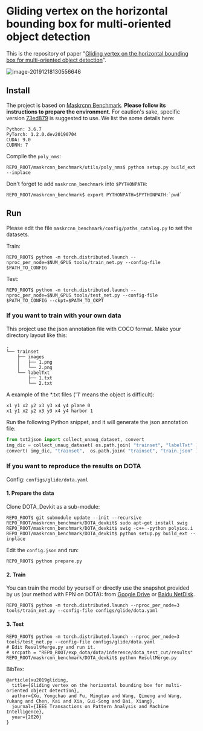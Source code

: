 # Gliding vertex on the horizontal bounding box for multi-oriented object detection 

This is the repository of paper "[Gliding vertex on the horizontal bounding box for multi-oriented object detection](https://arxiv.org/abs/1911.09358)". 

![image-20191218130556646](https://tva1.sinaimg.cn/large/006tNbRwly1ga0sm5sjiuj30w60ek1kx.jpg)

## Install

The project is based on [Maskrcnn Benchmark](https://github.com/facebookresearch/maskrcnn-benchmark). **Please follow its instructions to prepare the environment**. For caution's sake, specific version [73ed879](https://github.com/facebookresearch/maskrcnn-benchmark/tree/73ed87954c971b4f6f38d9da442bcac51055353e) is suggested to use. We list the some details here:

```
Python: 3.6.7
PyTorch: 1.2.0.dev20190704
CUDA: 9.0
CUDNN: 7
```

Compile the `poly_nms`:

```shell
REPO_ROOT/maskrcnn_benchmark/utils/poly_nms$ python setup.py build_ext --inplace
```

Don't forget to add `maskrcnn_benchmark` into `$PYTHONPATH`:

```shell
REPO_ROOT/maskrcnn_benchmark$ export PYTHONPATH=$PYTHONPATH:`pwd`
```

## Run

Please edit the file `maskrcnn_benchmark/config/paths_catalog.py` to set the datasets.

Train:

```shell
REPO_ROOT$ python -m torch.distributed.launch --nproc_per_node=$NUM_GPUS tools/train_net.py --config-file $PATH_TO_CONFIG
```

Test:

```shell
REPO_ROOT$ python -m torch.distributed.launch --nproc_per_node=$NUM_GPUS tools/test_net.py --config-file $PATH_TO_CONFIG --ckpt=$PATH_TO_CKPT
```

### If you want to train with your own data
This project use the json annotation file with COCO format.
Make your directory layout like this:
```
.
└── trainset
    ├── images
    │   ├── 1.png
    │   └── 2.png
    └── labelTxt
        ├── 1.txt
        └── 2.txt
```
A example of the \*.txt files ('1' means the object is difficult):
```
x1 y1 x2 y2 x3 y3 x4 y4 plane 0
x1 y1 x2 y2 x3 y3 x4 y4 harbor 1
```
Run the following Python snippet, and it will generate the json annotation file:
```python
from txt2json import collect_unaug_dataset, convert
img_dic = collect_unaug_dataset( os.path.join( "trainset", "labelTxt" ) )
convert( img_dic, "trainset",  os.path.join( "trainset", "train.json" ) )
```

### If you want to reproduce the results on DOTA

Config: `configs/glide/dota.yaml`

#### 1. Prepare the data

Clone DOTA_Devkit as a sub-module:

```shell
REPO_ROOT$ git submodule update --init --recursive
REPO_ROOT/maskrcnn_benchmark/DOTA_devkit$ sudo apt-get install swig
REPO_ROOT/maskrcnn_benchmark/DOTA_devkit$ swig -c++ -python polyiou.i
REPO_ROOT/maskrcnn_benchmark/DOTA_devkit$ python setup.py build_ext --inplace
```

Edit the `config.json` and run:

```shell
REPO_ROOT$ python prepare.py
```

#### 2. Train

You can train the model by yourself or directly use the snapshot provided by us (our method with FPN on DOTA): from [Google Drive](https://drive.google.com/open?id=19j6PiHFdtWemu0TC6pURKCpVcjKawPso) or [Baidu NetDisk](https://pan.baidu.com/s/1FO2eNBP6J6HgiklGjxnxuw).

```shell
REPO_ROOT$ python -m torch.distributed.launch --nproc_per_node=3 tools/train_net.py --config-file configs/glide/dota.yaml
```

#### 3. Test

```shell
REPO_ROOT$ python -m torch.distributed.launch --nproc_per_node=3 tools/test_net.py --config-file configs/glide/dota.yaml
# Edit ResultMerge.py and run it.
# srcpath = "REPO_ROOT/exp_dota/dota/inference/dota_test_cut/results"
REPO_ROOT/maskrcnn_benchmark/DOTA_devkit$ python ResultMerge.py
```

BibTex:
```
@article{xu2019gliding,
  title={Gliding vertex on the horizontal bounding box for multi-oriented object detection},
  author={Xu, Yongchao and Fu, Mingtao and Wang, Qimeng and Wang, Yukang and Chen, Kai and Xia, Gui-Song and Bai, Xiang},
  journal={IEEE Transactions on Pattern Analysis and Machine Intelligence},
  year={2020}
}
```
